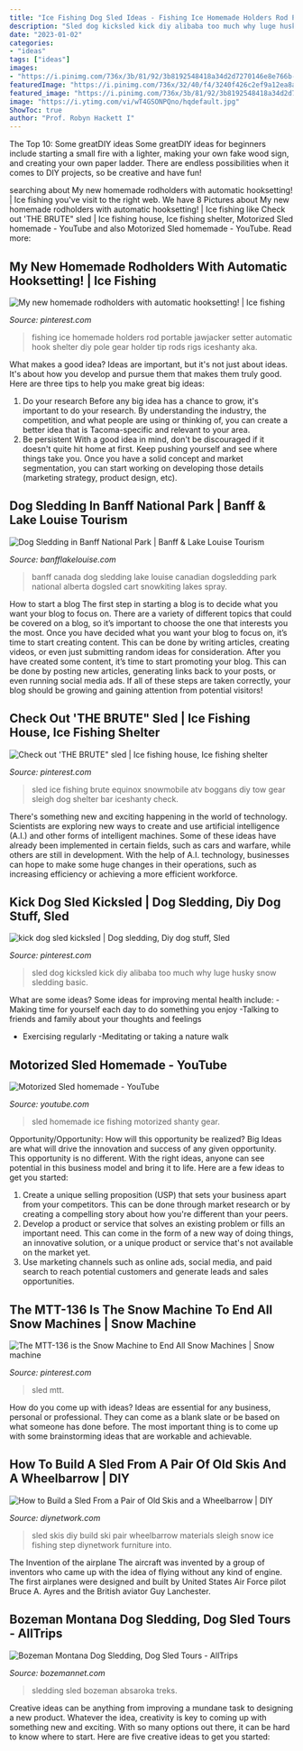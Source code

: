 ```yaml
---
title: "Ice Fishing Dog Sled Ideas - Fishing Ice Homemade Holders Rod Portable Jawjacker Setter Automatic Hook Shelter Diy Pole Gear Holder Tip Rods Rigs Iceshanty Aka"
description: "Sled dog kicksled kick diy alibaba too much why luge husky snow sledding basic"
date: "2023-01-02"
categories:
- "ideas"
tags: ["ideas"]
images:
- "https://i.pinimg.com/736x/3b/81/92/3b8192548418a34d2d7270146e8e766b--ice-fishing-homemade.jpg"
featuredImage: "https://i.pinimg.com/736x/32/40/f4/3240f426c2ef9a12ea8a2e055680d21d.jpg"
featured_image: "https://i.pinimg.com/736x/3b/81/92/3b8192548418a34d2d7270146e8e766b--ice-fishing-homemade.jpg"
image: "https://i.ytimg.com/vi/wT4GSONPQno/hqdefault.jpg"
ShowToc: true
author: "Prof. Robyn Hackett I"
---
```



The Top 10: Some greatDIY ideas
Some greatDIY ideas for beginners include starting a small fire with a lighter, making your own fake wood sign, and creating your own paper ladder. There are endless possibilities when it comes to DIY projects, so be creative and have fun!

	

		
searching about My new homemade rodholders with automatic hooksetting! | Ice fishing you've visit to the right web. We have 8 Pictures about My new homemade rodholders with automatic hooksetting! | Ice fishing like Check out &#039;THE BRUTE&quot; sled | Ice fishing house, Ice fishing shelter, Motorized Sled homemade - YouTube and also Motorized Sled homemade - YouTube. Read more:
		
    
## My New Homemade Rodholders With Automatic Hooksetting! | Ice Fishing

<img loading=lazy src="https://i.pinimg.com/736x/3b/81/92/3b8192548418a34d2d7270146e8e766b--ice-fishing-homemade.jpg" onerror="this.onerror=null;this.src='https://tse1.mm.bing.net/th?id=OIP.Kmsw1qpH_3xev-Fu_LMjGAHaE8&amp;pid=15.1';" alt="My new homemade rodholders with automatic hooksetting! | Ice fishing">

_Source: pinterest.com_

>fishing ice homemade holders rod portable jawjacker setter automatic hook shelter diy pole gear holder tip rods rigs iceshanty aka. 

	

What makes a good idea?
Ideas are important, but it's not just about ideas. It's about how you develop and pursue them that makes them truly good. Here are three tips to help you make great big ideas:
1. Do your research 
Before any big idea has a chance to grow, it's important to do your research. By understanding the industry, the competition, and what people are using or thinking of, you can create a better idea that is Tacoma-specific and relevant to your area. 
2. Be persistent 
With a good idea in mind, don't be discouraged if it doesn't quite hit home at first. Keep pushing yourself and see where things take you. Once you have a solid concept and market segmentation, you can start working on developing those details (marketing strategy, product design, etc). 

    
## Dog Sledding In Banff National Park | Banff &amp; Lake Louise Tourism

<img loading=lazy src="https://www.banfflakelouise.com/sites/default/files/lead/collection/dogsled-hero-banff-alberta_0.jpeg" onerror="this.onerror=null;this.src='https://tse3.mm.bing.net/th?id=OIP.Ho_f5hF82cFoQbmTS8KovwHaE9&amp;pid=15.1';" alt="Dog Sledding in Banff National Park | Banff &amp; Lake Louise Tourism">

_Source: banfflakelouise.com_

>banff canada dog sledding lake louise canadian dogsledding park national alberta dogsled cart snowkiting lakes spray. 

	

How to start a blog
The first step in starting a blog is to decide what you want your blog to focus on. There are a variety of different topics that could be covered on a blog, so it’s important to choose the one that interests you the most. Once you have decided what you want your blog to focus on, it’s time to start creating content. This can be done by writing articles, creating videos, or even just submitting random ideas for consideration. After you have created some content, it’s time to start promoting your blog. This can be done by posting new articles, generating links back to your posts, or even running social media ads. If all of these steps are taken correctly, your blog should be growing and gaining attention from potential visitors!

    
## Check Out &#039;THE BRUTE&quot; Sled | Ice Fishing House, Ice Fishing Shelter

<img loading=lazy src="https://i.pinimg.com/736x/0d/47/35/0d47352cf3a5a26551310b503e9cfcbe--ice-fishing-sled.jpg" onerror="this.onerror=null;this.src='https://tse3.mm.bing.net/th?id=OIP.Tz90AY3_M6r2MsCBmJERFQHaES&amp;pid=15.1';" alt="Check out &#039;THE BRUTE&quot; sled | Ice fishing house, Ice fishing shelter">

_Source: pinterest.com_

>sled ice fishing brute equinox snowmobile atv boggans diy tow gear sleigh dog shelter bar iceshanty check. 

	

There's something new and exciting happening in the world of technology. Scientists are exploring new ways to create and use artificial intelligence (A.I.) and other forms of intelligent machines. Some of these ideas have already been implemented in certain fields, such as cars and warfare, while others are still in development. With the help of A.I. technology, businesses can hope to make some huge changes in their operations, such as increasing efficiency or achieving a more efficient workforce.

    
## Kick Dog Sled Kicksled | Dog Sledding, Diy Dog Stuff, Sled

<img loading=lazy src="https://i.pinimg.com/736x/41/8c/17/418c1704f7e64cfc485f88d3a4cf6818--siberian-huskies-husky.jpg" onerror="this.onerror=null;this.src='https://tse4.mm.bing.net/th?id=OIP.5SBzoIsw0KblHEXfJlleswHaFj&amp;pid=15.1';" alt="kick dog sled kicksled | Dog sledding, Diy dog stuff, Sled">

_Source: pinterest.com_

>sled dog kicksled kick diy alibaba too much why luge husky snow sledding basic. 

	

What are some ideas?
Some ideas for improving mental health include: 
-Making time for yourself each day to do something you enjoy 
-Talking to friends and family about your thoughts and feelings 
- Exercising regularly 
-Meditating or taking a nature walk

    
## Motorized Sled Homemade - YouTube

<img loading=lazy src="https://i.ytimg.com/vi/wT4GSONPQno/hqdefault.jpg" onerror="this.onerror=null;this.src='https://tse2.mm.bing.net/th?id=OIP._dnqkrZ_xhnYwRVgl4MYtQHaFj&amp;pid=15.1';" alt="Motorized Sled homemade - YouTube">

_Source: youtube.com_

>sled homemade ice fishing motorized shanty gear. 

	

Opportunity/Opportunity: How will this opportunity be realized?
Big Ideas are what will drive the innovation and success of any given opportunity. This opportunity is no different. With the right ideas, anyone can see potential in this business model and bring it to life. Here are a few ideas to get you started: 
1. Create a unique selling proposition (USP) that sets your business apart from your competitors. This can be done through market research or by creating a compelling story about how you're different than your peers. 
2. Develop a product or service that solves an existing problem or fills an important need. This can come in the form of a new way of doing things, an innovative solution, or a unique product or service that's not available on the market yet. 
3. Use marketing channels such as online ads, social media, and paid search to reach potential customers and generate leads and sales opportunities.

    
## The MTT-136 Is The Snow Machine To End All Snow Machines | Snow Machine

<img loading=lazy src="https://i.pinimg.com/736x/32/40/f4/3240f426c2ef9a12ea8a2e055680d21d.jpg" onerror="this.onerror=null;this.src='https://tse2.mm.bing.net/th?id=OIP.-ZkGlD45wIqu2rIQUIXItAHaD3&amp;pid=15.1';" alt="The MTT-136 is the Snow Machine to End All Snow Machines | Snow machine">

_Source: pinterest.com_

>sled mtt. 

	

How do you come up with ideas?
Ideas are essential for any business, personal or professional. They can come as a blank slate or be based on what someone has done before. The most important thing is to come up with some brainstorming ideas that are workable and achievable.

    
## How To Build A Sled From A Pair Of Old Skis And A Wheelbarrow | DIY

<img loading=lazy src="https://diy.sndimg.com/content/dam/images/diy/fullset/2012/1/19/0/Original_Ski-Sled-materials-1_s4x3.jpg.rend.hgtvcom.1280.960.suffix/1420855209677.jpeg" onerror="this.onerror=null;this.src='https://tse4.mm.bing.net/th?id=OIP.QS9UL_Wvu6rMDHorEG9CKwHaFj&amp;pid=15.1';" alt="How to Build a Sled From a Pair of Old Skis and a Wheelbarrow | DIY">

_Source: diynetwork.com_

>sled skis diy build ski pair wheelbarrow materials sleigh snow ice fishing step diynetwork furniture into. 

	

The Invention of the airplane
The aircraft was invented by a group of inventors who came up with the idea of flying without any kind of engine. The first airplanes were designed and built by United States Air Force pilot Bruce A. Ayres and the British aviator Guy Lanchester.

    
## Bozeman Montana Dog Sledding, Dog Sled Tours - AllTrips

<img loading=lazy src="https://cdn.bozemannet.com/images/content/734_0ncHF_Bozeman_Dog_Sledding_lg.jpg" onerror="this.onerror=null;this.src='https://tse1.mm.bing.net/th?id=OIP.Ysumwk33B1wVC9x_tXy7xQHaEc&amp;pid=15.1';" alt="Bozeman Montana Dog Sledding, Dog Sled Tours - AllTrips">

_Source: bozemannet.com_

>sledding sled bozeman absaroka treks. 

	

Creative ideas can be anything from improving a mundane task to designing a new product. Whatever the idea, creativity is key to coming up with something new and exciting. With so many options out there, it can be hard to know where to start. Here are five creative ideas to get you started:

